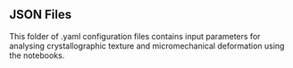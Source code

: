 JSON Files
-----------

This folder of .yaml configuration files contains input parameters for analysing crystallographic texture and micromechanical deformation using the notebooks.